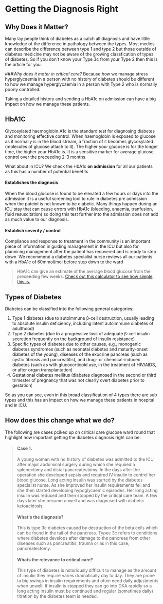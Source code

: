 # Getting the Diagnosis Right

## Why Does it Matter?

  
Many lay people think of diabetes as a catch all diagnosis and have little knowledge of the difference in pathology between the types. Most medics can describe the difference between type 1 and type 2 but those outside of diabetes medicine may not be aware of the growing classfication of types of diabetes. So if you don't know your Type 3c from your Type 2 then this is the article for you. 

###*Why does it mater in critical care?* 
  Because how we manage stress hyperglycaemia in a person with no history of diabetes should be different to how we manage hyperglycaemia in a person with Type 2 who is normally poorly controlled. 


  Taking a detailed history and sending a HbA1c on admission can have a big impact on how we manage these patients. 


  ## HbA1C

Glycosylated haemoglobin A1c is the standard test for diagnosing diabetes and monitoring effective control. When haemoglobin is exposed to glucose as it normally is in the blood stream, a fraction of it becomes glycosylated (molecules of glucose attach to it). The higher your glucose is for the longer time, the higher your HbA1c is. It is a sensitive marker for average glucose control over the preceeding 2-3 months. 

What about in ICU?
We check the HbA1c **on admission** for all our patients as this has a number of potential benefits
  #### Establishes the diagnosis
  When the blood glucose is found to be elevated a few hours or days into the admission it is a useful screening tool to rule in diabetes pre admission when the pateint is not known to be diabetic. Many things happen during an ICU stay that can cause errors with HbA1c (bleeding, anaemia, tranfusion, fluid resuscitation) so doing this test further into the admission does not add as much value to our diagnosis.
  #### Establish severity / control
  Compliance and response to treatment in the community is an important piece of information in guiding management in the ICU but also for planninng management after the patient has recovered and is ready to step down. We recommend a diabetes specialist nurse reviews all our patients with a HbA1c of 60mmol/mol before step down to the ward


  > HbA1c can give an estimate of the average blood glucose from the preceeding few weeks. [Check out this calculator to see how simple this is.](https://www.hba1cnet.com/hba1c-calculator/) 
  

  ## Types of Diabetes
Diabetes can be classified into the following general categories:
1. Type 1 diabetes (due to autoimmune β-cell destruction, usually leading to absolute insulin deficiency, including latent autoimmune diabetes of adulthood)
2. Type 2 diabetes (due to a progressive loss of adequate β-cell insulin secretion frequently on the background of insulin resistance)
3. Specific types of diabetes due to other causes, e.g., monogenic diabetes syndromes (such as neonatal diabetes and maturity-onset diabetes of the young), diseases of the exocrine pancreas (such as cystic fibrosis and pancreatitis), and drug- or chemical-induced diabetes (such as with glucocorticoid use, in the treatment of HIV/AIDS, or after organ transplantation)
4. Gestational diabetes mellitus (diabetes diagnosed in the second or third trimester of pregnancy that was not clearly overt diabetes prior to gestation)

So as you can see, even in this broad classification of 4 types there are sub types and this has an impact on how we manage these patients in hospital and in ICU.
  
  ## How does this change what we do?

  The following are cases pciked up on critical care glucose ward round  that highlight how important getting the diabetes diagnosis right can be:
  
  
  > #### Case 1.
> A young woman with no history of diabetes was admitted to the ICU after major abdominal surgery during which she required a splenectomy and distal pancreatectomy. In the days after the operation she developed sepsis and required IV insulin to control her blood glucose. Long acting insulin was started by the diabetes specialist nurse. As she improved her insulin requirements fell and she then started developing hypoglycaemic episodes. Her long acting insulin was reduced and then stopped by the critical care team. A few days later she became unwell and was diagnosed with diabetic ketoacidosis.
> #### What's the diagnosis?
> This is type 3c diabetes caused by destruction of the beta cells which can be found in the tail of the pancreas. Typee 3c refers to conditions where diabetes develops after damage to the pancreas from other diseases such as pancreatitis, trauma or as in this case, pancreatectomy.
> #### Whats the relevance to critical care?
>  This type of diabetes is notoriously difficult to manage as the amount of insulin they require varies dramatically day to day. They are prone to big swings in insulin requirements and often need daily adjustments when unwell. If insulin is stopped they can go into DKA rapidly so a long acting insulin must be continued and regular (sometimes daily) titration by the diabetes team is needed. 


  
